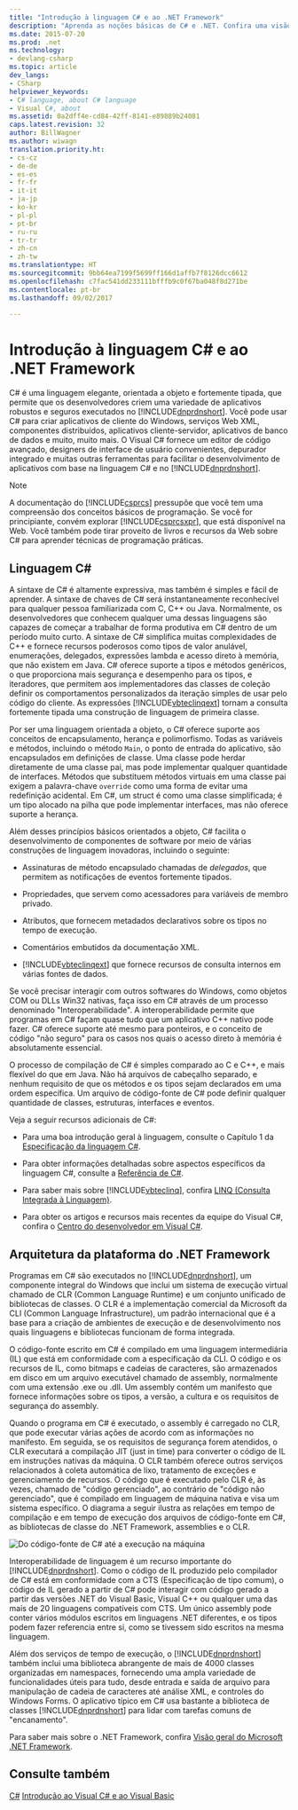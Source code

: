 ```yaml
---
title: "Introdução à linguagem C# e ao .NET Framework"
description: "Aprenda as noções básicas de C# e .NET. Confira uma visão geral da linguagem C# e do ecossistema .NET."
ms.date: 2015-07-20
ms.prod: .net
ms.technology:
- devlang-csharp
ms.topic: article
dev_langs:
- CSharp
helpviewer_keywords:
- C# language, about C# language
- Visual C#, about
ms.assetid: 0a2dff4e-cd84-42ff-8141-e89889b24081
caps.latest.revision: 32
author: BillWagner
ms.author: wiwagn
translation.priority.ht:
- cs-cz
- de-de
- es-es
- fr-fr
- it-it
- ja-jp
- ko-kr
- pl-pl
- pt-br
- ru-ru
- tr-tr
- zh-cn
- zh-tw
ms.translationtype: HT
ms.sourcegitcommit: 9bb64ea7199f5699ff166d1affb7f8126dcc6612
ms.openlocfilehash: c7fac541dd233111bfffb9c0f67ba048f8d271be
ms.contentlocale: pt-br
ms.lasthandoff: 09/02/2017

---
```

# <a name="introduction-to-the-c-language-and-the-net-framework"></a>Introdução à linguagem C# e ao .NET Framework
C# é uma linguagem elegante, orientada a objeto e fortemente tipada, que permite que os desenvolvedores criem uma variedade de aplicativos robustos e seguros executados no [!INCLUDE[dnprdnshort](~/includes/dnprdnshort-md.md)]. Você pode usar C# para criar aplicativos de cliente do Windows, serviços Web XML, componentes distribuídos, aplicativos cliente-servidor, aplicativos de banco de dados e muito, muito mais. O Visual C# fornece um editor de código avançado, designers de interface de usuário convenientes, depurador integrado e muitas outras ferramentas para facilitar o desenvolvimento de aplicativos com base na linguagem C# e no [!INCLUDE[dnprdnshort](~/includes/dnprdnshort-md.md)].  
  
> [!NOTE]
> A documentação do [!INCLUDE[csprcs](~/includes/csprcs-md.md)] pressupõe que você tem uma compreensão dos conceitos básicos de programação. Se você for principiante, convém explorar [!INCLUDE[csprcsxpr](~/includes/csprcsxpr-md.md)], que está disponível na Web. Você também pode tirar proveito de livros e recursos da Web sobre C# para aprender técnicas de programação práticas.  
  
## <a name="c-language"></a>Linguagem C#  
 A sintaxe de C# é altamente expressiva, mas também é simples e fácil de aprender. A sintaxe de chaves de C# será instantaneamente reconhecível para qualquer pessoa familiarizada com C, C++ ou Java. Normalmente, os desenvolvedores que conhecem qualquer uma dessas linguagens são capazes de começar a trabalhar de forma produtiva em C# dentro de um período muito curto. A sintaxe de C# simplifica muitas complexidades de C++ e fornece recursos poderosos como tipos de valor anulável, enumerações, delegados, expressões lambda e acesso direto à memória, que não existem em Java. C# oferece suporte a tipos e métodos genéricos, o que proporciona mais segurança e desempenho para os tipos, e iteradores, que permitem aos implementadores das classes de coleção definir os comportamentos personalizados da iteração simples de usar pelo código do cliente. As expressões [!INCLUDE[vbteclinqext](~/includes/vbteclinqext-md.md)] tornam a consulta fortemente tipada uma construção de linguagem de primeira classe.  
  
 Por ser uma linguagem orientada a objeto, o C# oferece suporte aos conceitos de encapsulamento, herança e polimorfismo. Todas as variáveis e métodos, incluindo o método `Main`, o ponto de entrada do aplicativo, são encapsulados em definições de classe. Uma classe pode herdar diretamente de uma classe pai, mas pode implementar qualquer quantidade de interfaces. Métodos que substituem métodos virtuais em uma classe pai exigem a palavra-chave `override` como uma forma de evitar uma redefinição acidental. Em C#, um struct é como uma classe simplificada; é um tipo alocado na pilha que pode implementar interfaces, mas não oferece suporte a herança.  
  
 Além desses princípios básicos orientados a objeto, C# facilita o desenvolvimento de componentes de software por meio de várias construções de linguagem inovadoras, incluindo o seguinte:  
  
-   Assinaturas de método encapsulado chamadas de *delegados*, que permitem as notificações de eventos fortemente tipados.  
  
-   Propriedades, que servem como acessadores para variáveis de membro privado.  
  
-   Atributos, que fornecem metadados declarativos sobre os tipos no tempo de execução.  
  
-   Comentários embutidos da documentação XML.  
  
-   [!INCLUDE[vbteclinqext](~/includes/vbteclinqext-md.md)] que fornece recursos de consulta internos em várias fontes de dados.  
  
 Se você precisar interagir com outros softwares do Windows, como objetos COM ou DLLs Win32 nativas, faça isso em C# através de um processo denominado "Interoperabilidade". A interoperabilidade permite que programas em C# façam quase tudo que um aplicativo C++ nativo pode fazer. C# oferece suporte até mesmo para ponteiros, e o conceito de código "não seguro" para os casos nos quais o acesso direto à memória é absolutamente essencial.  
  
 O processo de compilação de C# é simples comparado ao C e C++, e mais flexível do que em Java. Não há arquivos de cabeçalho separado, e nenhum requisito de que os métodos e os tipos sejam declarados em uma ordem específica. Um arquivo de código-fonte de C# pode definir qualquer quantidade de classes, estruturas, interfaces e eventos.  
  
 Veja a seguir recursos adicionais de C#:  
  
-   Para uma boa introdução geral à linguagem, consulte o Capítulo 1 da [Especificação da linguagem C#](../../csharp/language-reference/language-specification/index.md).  
  
-   Para obter informações detalhadas sobre aspectos específicos da linguagem C#, consulte a [Referência de C#](../../csharp/language-reference/index.md).  
  
-   Para saber mais sobre [!INCLUDE[vbteclinq](~/includes/vbteclinq-md.md)], confira [LINQ (Consulta Integrada à Linguagem)](http://msdn.microsoft.com/library/a73c4aec-5d15-4e98-b962-1274021ea93d).  
  
-   Para obter os artigos e recursos mais recentes da equipe do Visual C#, confira o [Centro do desenvolvedor em Visual C#](http://go.microsoft.com/fwlink/?LinkId=47811).  
  
## <a name="net-framework-platform-architecture"></a>Arquitetura da plataforma do .NET Framework  
 Programas em C# são executados no [!INCLUDE[dnprdnshort](~/includes/dnprdnshort-md.md)], um componente integral do Windows que inclui um sistema de execução virtual chamado de CLR (Common Language Runtime) e um conjunto unificado de bibliotecas de classes. O CLR é a implementação comercial da Microsoft da CLI (Common Language Infrastructure), um padrão internacional que é a base para a criação de ambientes de execução e de desenvolvimento nos quais linguagens e bibliotecas funcionam de forma integrada.  
  
 O código-fonte escrito em C# é compilado em uma linguagem intermediária (IL) que está em conformidade com a especificação da CLI. O código e os recursos de IL, como bitmaps e cadeias de caracteres, são armazenados em disco em um arquivo executável chamado de assembly, normalmente com uma extensão .exe ou .dll. Um assembly contém um manifesto que fornece informações sobre os tipos, a versão, a cultura e os requisitos de segurança do assembly.  
  
 Quando o programa em C# é executado, o assembly é carregado no CLR, que pode executar várias ações de acordo com as informações no manifesto. Em seguida, se os requisitos de segurança forem atendidos, o CLR executará a compilação JIT (just in time) para converter o código de IL em instruções nativas da máquina. O CLR também oferece outros serviços relacionados à coleta automática de lixo, tratamento de exceções e gerenciamento de recursos. O código que é executado pelo CLR é, às vezes, chamado de "código gerenciado", ao contrário de "código não gerenciado", que é compilado em linguagem de máquina nativa e visa um sistema específico. O diagrama a seguir ilustra as relações em tempo de compilação e em tempo de execução dos arquivos de código-fonte em C#, as bibliotecas de classe do .NET Framework, assemblies e o CLR.  
  
 ![Do código-fonte de C&#35; até a execução na máquina](../../csharp/getting-started/media/netarchitecture.png "NETarchitecture")  
  
 Interoperabilidade de linguagem é um recurso importante do [!INCLUDE[dnprdnshort](~/includes/dnprdnshort-md.md)]. Como o código de IL produzido pelo compilador de C# está em conformidade com a CTS (Especificação de tipo comum), o código de IL gerado a partir de C# pode interagir com código gerado a partir das versões .NET do Visual Basic, Visual C++ ou qualquer uma das mais de 20 linguagens compatíveis com CTS. Um único assembly pode conter vários módulos escritos em linguagens .NET diferentes, e os tipos podem fazer referencia entre si, como se tivessem sido escritos na mesma linguagem.  
  
 Além dos serviços de tempo de execução, o [!INCLUDE[dnprdnshort](~/includes/dnprdnshort-md.md)] também inclui uma biblioteca abrangente de mais de 4000 classes organizadas em namespaces, fornecendo uma ampla variedade de funcionalidades úteis para tudo, desde entrada e saída de arquivo para manipulação de cadeia de caracteres até análise XML, e controles do Windows Forms. O aplicativo típico em C# usa bastante a biblioteca de classes [!INCLUDE[dnprdnshort](~/includes/dnprdnshort-md.md)] para lidar com tarefas comuns de "encanamento".  
  
 Para saber mais sobre o .NET Framework, confira [Visão geral do Microsoft .NET Framework](http://msdn.microsoft.com/en-us/d05daf50-00fe-45c7-8383-06fe41697355).  
  
## <a name="see-also"></a>Consulte também  
 [C#](../../csharp/index.md) [Introdução ao Visual C# e ao Visual Basic](/visualstudio/ide/getting-started-with-visual-csharp-and-visual-basic)

